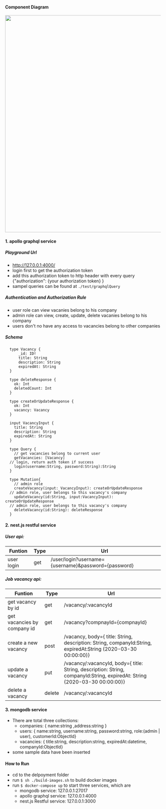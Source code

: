 #### Component Diagram
<img src="https://github.com/feifanz/predictiveHireTest/blob/master/components.png" width="700">

#### 1. apollo graphql service

##### Playground Url
- http://127.0.0.1:4000/
- login first to get the authorization token
- add this authorization token to http header with every query
  {"authorization": {your authorization token} }
- sampel queries can be found at ```./test/graphqlQuery```

##### Authentication and Authorization Rule
- user role can view vacanies belong to his company
- admin role can view, create, update, delete vacanies belong to his company
- users don't no have any access to vacancies belong to other companies

##### Schema
```
  type Vacancy {
      _id: ID!
      title: String
      description: String
      expiredAt: String
  }

  type deleteResponse {
    ok: Int
    deletedCount: Int
  }

  type createOrUpdateResponse {
    ok: Int
    vacancy: Vacancy
  }

  input VacancyInput {
    title: String
    description: String
    expiredAt: String
  }

  type Query {
    // get vacancies belong to current user
    getVacancies: [Vacancy]
  // login, return auth token if success
    login(username:String, password:String):String
  }

  type Mutation{
    // admin role
    createVacancy(input: VacancyInput): createOrUpdateResponse
  // admin role, user belongs to this vacancy's company
    updateVacancy(id:String, input:VacancyInput):  createOrUpdateResponse
  // admin role, user belongs to this vacancy's company
    deleteVacancy(id:String): deleteResponse
  }
```



#### 2. nest.js restful service
##### User api:
| Funtion | Type | Url|
| ------ | ------ | ------ |
| user login |get|/user/login?username={username}&password={password}
##### Job vacancy api:
| Funtion | Type | Url|
| ------ | ------ | ------ |
| get vacancy by id |get|/vacancy/:vacancyId
|get vacancies by company id|get|/vacancy?compnayId={compnayId}
|create a new vacancy|post|/vacancy,  body={ title: String, description: String, companyId:String, expiredAt:String (2020-03-30 00:00:00)}
|update a vacancy|put|/vacancy/:vacancyId,  body={ title: String, description: String, companyId:String, expiredAt: String (2020-03-30 00:00:00)}
|delete a vacancy|delete|/vacancy/:vacancyId


#### 3. mongodb service
- There are total three collections:
  - companies: { name:string ,address:string }
  - users: { name:string, username:string, password:string, role:(admin | user), customerId:ObjectId}
  - vacancies: { title:string, description:string, expiredAt:datetime, companyId:ObjectId}
- some sample data have been inserted


#### How to Run
- cd to the delpoyment folder
- run ```$ sh ./build-images.sh``` to build docker images
- run ```$ docker-compose up``` to start three services, which are
  - mongodb service: 127.0.0.1:27017
  - apollo graphql service: 127.0.0.1:4000
  - nest.js Restful service: 127.0.0.1:3000
